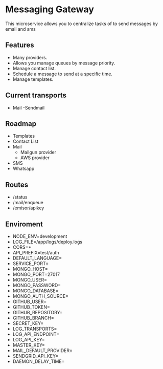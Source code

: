 # Messaging Gateway

This microservice allows you to centralize tasks of to send messages by email and sms

## Features

- Many providers.
- Allows you manage queues by message priority.
- Manage contact list.
- Schedule a message to send at a specific time.
- Manage templates.


## Current transports
	
- Mail
	-Sendmail

## Roadmap

- Templates
- Contact List
- Mail
	- Mailgun provider
	- AWS provider
- SMS
- Whatsapp


## Routes

- /status
- /mail/enqueue
- /emisor/apikey

## Enviroment

- NODE_ENV=development
- LOG_FILE=/app/logs/deploy.logs
- CORS=*
- API_PREFIX=test/auth
- DEFAULT_LANGUAGE=
- SERVICE_PORT=
- MONGO_HOST=
- MONGO_PORT=27017
- MONGO_USER=
- MONGO_PASSWORD=
- MONGO_DATABASE=
- MONGO_AUTH_SOURCE=
- GITHUB_USER=
- GITHUB_TOKEN=
- GITHUB_REPOSITORY=
- GITHUB_BRANCH=
- SECRET_KEY=
- LOG_TRANSPORTS=
- LOG_API_ENDPOINT=
- LOG_API_KEY=
- MASTER_KEY=
- MAIL_DEFAULT_PROVIDER=
- SENDGRID_API_KEY=
- DAEMON_DELAY_TIME=
